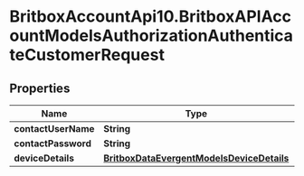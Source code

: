 # BritboxAccountApi10.BritboxAPIAccountModelsAuthorizationAuthenticateCustomerRequest

## Properties
Name | Type | Description | Notes
------------ | ------------- | ------------- | -------------
**contactUserName** | **String** |  | 
**contactPassword** | **String** |  | 
**deviceDetails** | [**BritboxDataEvergentModelsDeviceDetails**](BritboxDataEvergentModelsDeviceDetails.md) |  | 



